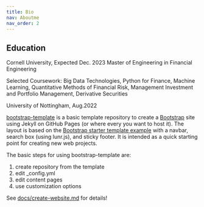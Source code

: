 ```yaml
---
title: Bio
nav: Aboutme
nav_order: 2
---
```


## Education
Cornell University,                             Expected Dec. 2023
Master of Engineering in Financial Engineering

Selected Coursework:
Big Data Technologies, Python for Finance, Machine Learning, Quantitative Methods of Financial Risk, Management Investment and Portfolio Management, Derivative Securities


University of Nottingham,                        Aug.2022


[bootstrap-template](https://github.com/thecdil/bootstrap-template) is a basic template repository to create a [Bootstrap](https://getbootstrap.com/) site using Jekyll on GitHub Pages (or where every you want to host it). 
The layout is based on the [Bootstrap starter template example](https://getbootstrap.com/docs/4.5/examples/) with a navbar, search box (using lunr.js), and sticky footer.
It is intended as a quick starting point for creating new web projects.

The basic steps for using bootstrap-template are: 

1. create repository from the template
2. edit _config.yml
3. edit content pages
4. use customization options

See [docs/create-website.md](https://github.com/thecdil/bootstrap-template/blob/main/docs/create-website.md) for details!
